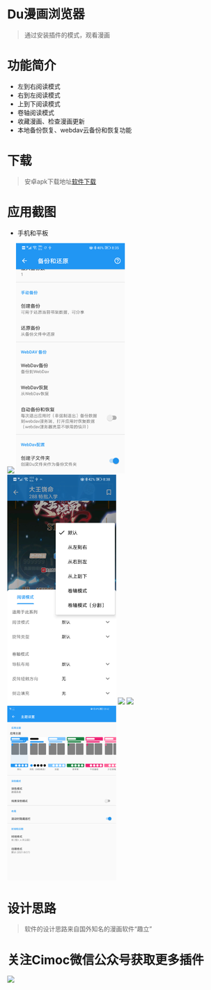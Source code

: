# Du漫画浏览器

> 通过安装插件的模式，观看漫画

# 功能简介
- 左到右阅读模式
- 右到左阅读模式
- 上到下阅读模式
- 卷轴阅读模式
- 收藏漫画、检查漫画更新
- 本地备份恢复、webdav云备份和恢复功能

# 下载
> 安卓apk下载地址[软件下载](https://gitee.com/Haleydu/du-update/releases)

# 应用截图
- 手机和平板
<img src="./screenshot/01.png" width="250">
<img src="./screenshot/02.png" width="250">
<img src="./screenshot/03.png" width="250">
<img src="./screenshot/04.png" width="250">
<img src="./screenshot/05.png" width="250">
<img src="./screenshot/06.png" width="250">

# 设计思路
> 软件的设计思路来自国外知名的漫画软件“趣立”

# 关注Cimoc微信公众号获取更多插件
<img src="https://gitee.com/Haleydu/picture/raw/master/qrcode_for_gh_c573e41cd30f_258.jpg" width="250">
